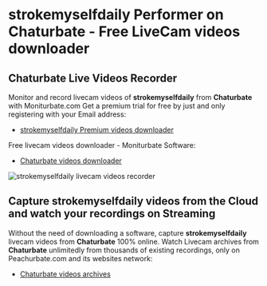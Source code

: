 # strokemyselfdaily Performer on Chaturbate - Free LiveCam videos downloader

## Chaturbate Live Videos Recorder

Monitor and record livecam videos of **strokemyselfdaily** from **Chaturbate** with Moniturbate.com
Get a premium trial for free by just and only registering with your Email address:
* [strokemyselfdaily Premium videos downloader](https://moniturbate.com/request-demo-licence-key.html)

Free livecam videos downloader - Moniturbate Software:
* [Chaturbate videos downloader](https://moniturbate.com/moniturbate-download-software.html)

![strokemyselfdaily livecam videos recorder](https://peachurnet.com/templates/moniturbate-software.png)


## Capture strokemyselfdaily videos from the Cloud and watch your recordings on Streaming

Without the need of downloading a software, capture **strokemyselfdaily** livecam videos from **Chaturbate** 100% online.
Watch Livecam archives from **Chaturbate** unlimitedly from thousands of existing recordings, only on Peachurbate.com and its websites network:
* [Chaturbate videos archives](https://peachurnet.com/)